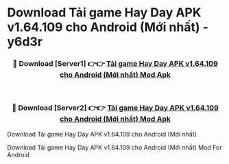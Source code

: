 # Download Tải game Hay Day APK v1.64.109 cho Android (Mới nhất) - y6d3r


<div align="center">
<h3>🔴 Download [Server1] 👉👉 <a href="https://apk-comot.site?title=Tải_game_Hay_Day_APK_v1.64.109_cho_Android_(Mới_nhất)">Tải game Hay Day APK v1.64.109 cho Android (Mới nhất) Mod Apk</a></h3><br>
<h3>🔴 Download [Server2] 👉👉 <a href="https://apk-comot.site?title=Tải_game_Hay_Day_APK_v1.64.109_cho_Android_(Mới_nhất)">Tải game Hay Day APK v1.64.109 cho Android (Mới nhất) Mod Apk</a></h3>
</div>



Download Tải game Hay Day APK v1.64.109 cho Android (Mới nhất) 

Download Tải game Hay Day APK v1.64.109 cho Android (Mới nhất) Mod For Android